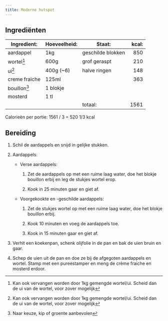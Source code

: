 ```yaml
---
title: Moderne hutspot
---
```


## Ingrediënten

| Ingredient:   | Hoeveelheid: | Staat:            | kcal: |
| ------------- | ------------ | ----------------- | ----: |
| aardappel     | 1kg          | geschilde blokken |   850 |
| wortel[^1]   | 600g         | grof geraspt      |   210 |
| ui[^1]       | 400g (~6)    | halve ringen      |   148 |
| creme fraiche | 125ml        |                   |   363 |
| bouillon[^2] | 1 blokje     |                   |       |
| mosterd       | 1 tl         |                   |       |
|               |              | totaal:           |  1561 |

[^1]: Kan ook vervangen worden door 1kg gemengde wortel/ui. Scheid dan de ui van de wortel, voor zover mogelijk
[^2]: Naar keuze, kip of groente aanbevolen

Calorieën per portie: 1561 / 3 = 520 1/3 kcal

## Bereiding

1. Schil de aardappels en snijd in gelijke stukken.

1. Aardappels:

   - Verse aardappels:

     1. Zet de aardappels op met een ruime laag water, doe het blokje bouillon erbij en leg de stukjes wortel erop.

     1. Kook in 25 minuten gaar en giet af.

   - Voorgekookte en -geschilde aardappels:

     1. Zet de stukjes wortel op met een ruime laag water, doe het blokje bouillon erbij.

     1. Kook 10 minuten en voeg de aardappels toe.

     1. Kook in 15 minuten gaar en giet af.

1. Verhit een koekenpan, schenk olijfolie in de pan en bak de uien bruin en gaar.

1. Schep de uien uit de pan en doe ze bij de afgegoten aardappels en wortel. Stamp met een pureestamper en meng de crème fraiche en mosterd erdoor.
